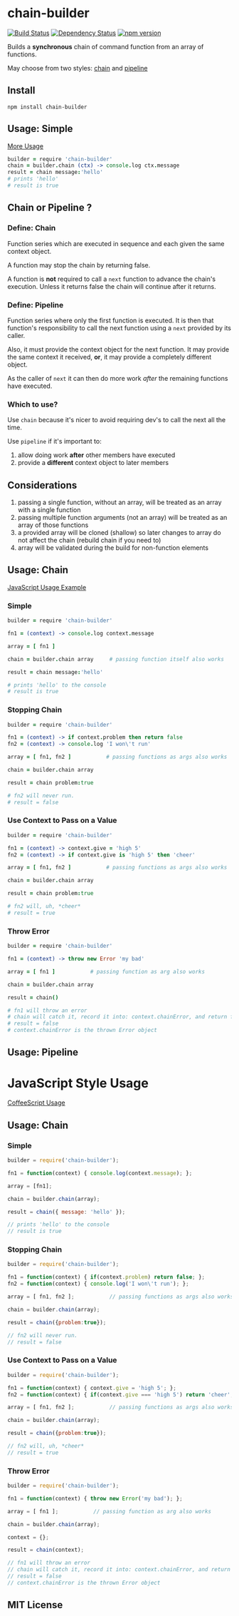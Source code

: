 # chain-builder
[![Build Status](https://travis-ci.org/elidoran/chain-builder.svg?branch=master)](https://travis-ci.org/elidoran/chain-builder)
[![Dependency Status](https://gemnasium.com/elidoran/chain-builder.png)](https://gemnasium.com/elidoran/chain-builder)
[![npm version](https://badge.fury.io/js/chain-builder.svg)](http://badge.fury.io/js/chain-builder)

Builds a **synchronous** chain of command function from an array of functions.

May choose from two styles: [chain](#usage-chain) and [pipeline](#usage-pipeline)


## Install

    npm install chain-builder

## Usage: Simple
[More Usage](#usage-chain)

```coffeescript
builder = require 'chain-builder'
chain = builder.chain (ctx) -> console.log ctx.message
result = chain message:'hello'
# prints 'hello'
# result is true
```


## Chain or Pipeline ?

### Define: Chain

Function series which are executed in sequence and each given the same context object.

A function may stop the chain by returning false.

A function is **not** required to call a `next` function to advance the chain's execution. Unless it returns false the chain will continue after it returns.

### Define: Pipeline

Function series where only the first function is executed. It is then that function's responsibility to call the next function using a `next` provided by its caller.

Also, it must provide the context object for the next function. It may provide the same context it received, **or**, it may provide a completely different object.

As the caller of `next` it can then do more work *after* the remaining functions have executed.


### Which to use?

Use `chain` because it's nicer to avoid requiring dev's to call the next all the time.

Use `pipeline` if it's important to:

1. allow doing work **after** other members have executed
2. provide a **different** context object to later members


## Considerations

1. passing a single function, without an array, will be treated as an array with a single function
2. passing multiple function arguments (not an array) will be treated as an array of those functions
3. a provided array will be cloned (shallow) so later changes to array do not affect the chain (rebuild chain if you need to)
4. array will be validated during the build for non-function elements


## Usage: Chain

[JavaScript Usage Example](#javascript-style-usage-chain)

### Simple

```coffeescript
builder = require 'chain-builder'

fn1 = (context) -> console.log context.message

array = [ fn1 ]

chain = builder.chain array     # passing function itself also works

result = chain message:'hello'

# prints 'hello' to the console
# result is true

```

### Stopping Chain

```coffeescript
builder = require 'chain-builder'

fn1 = (context) -> if context.problem then return false
fn2 = (context) -> console.log 'I won\'t run'

array = [ fn1, fn2 ]           # passing functions as args also works

chain = builder.chain array

result = chain problem:true

# fn2 will never run.
# result = false
```

### Use Context to Pass on a Value

```coffeescript
builder = require 'chain-builder'

fn1 = (context) -> context.give = 'high 5'
fn2 = (context) -> if context.give is 'high 5' then 'cheer'

array = [ fn1, fn2 ]           # passing functions as args also works

chain = builder.chain array

result = chain problem:true

# fn2 will, uh, *cheer*
# result = true
```

### Throw Error

```coffeescript
builder = require 'chain-builder'

fn1 = (context) -> throw new Error 'my bad'

array = [ fn1 ]           # passing function as arg also works

chain = builder.chain array

result = chain()

# fn1 will throw an error
# chain will catch it, record it into: context.chainError, and return false
# result = false
# context.chainError is the thrown Error object
```


## Usage: Pipeline


# JavaScript Style Usage

[CoffeeScript Usage](#usage-chain)

## Usage: Chain

### Simple

```javascript
builder = require('chain-builder');

fn1 = function(context) { console.log(context.message); };

array = [fn1];

chain = builder.chain(array);

result = chain({ message: 'hello' });

// prints 'hello' to the console
// result is true
```

### Stopping Chain

```javascript
builder = require('chain-builder');

fn1 = function(context) { if(context.problem) return false; };
fn2 = function(context) { console.log('I won\'t run'); };

array = [ fn1, fn2 ];           // passing functions as args also works

chain = builder.chain(array);

result = chain({problem:true});

// fn2 will never run.
// result = false
```

### Use Context to Pass on a Value

```javascript
builder = require('chain-builder');

fn1 = function(context) { context.give = 'high 5'; };
fn2 = function(context) { if(context.give === 'high 5') return 'cheer'; };

array = [ fn1, fn2 ];           // passing functions as args also works

chain = builder.chain(array);

result = chain({problem:true});

// fn2 will, uh, *cheer*
// result = true
```

### Throw Error

```javascript
builder = require('chain-builder');

fn1 = function(context) { throw new Error('my bad'); };

array = [ fn1 ];           // passing function as arg also works

chain = builder.chain(array);

context = {};

result = chain(context);

// fn1 will throw an error
// chain will catch it, record it into: context.chainError, and return false
// result = false
// context.chainError is the thrown Error object
```

## MIT License

